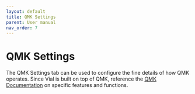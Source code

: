 ```yaml
---
layout: default
title: QMK Settings
parent: User manual
nav_order: 7
---
```


# QMK Settings

The QMK Settings tab can be used to configure the fine details of how QMK operates. Since Vial is built on top of QMK, reference the [QMK Documentation](https://beta.docs.qmk.fm/) on specific features and functions.
